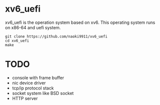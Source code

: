 # xv6_uefi
xv6_uefi is the operation system based on xv6.
This operating system runs on x86-64 and uefi system.

```
git clone https://github.com/naoki9911/xv6_uefi
cd xv6_uefi
make
```
# TODO
- console with frame buffer
- nic device driver
- tcp/ip protocol stack
- socket system like BSD socket
- HTTP server
